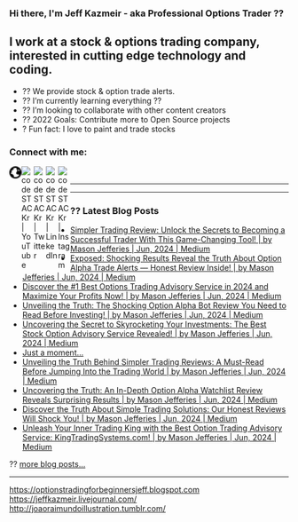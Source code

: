 

<!--
**jeffkazmeir/jeffkazmeir** is a ✨ _special_ ✨ repository because its `README.md` (this file) appears on your GitHub profile.

Here are some ideas to get you started:

- 🔭 I’m currently working on ...
- 🌱 I’m currently learning ...
- 👯 I’m looking to collaborate on ...
- 🤔 I’m looking for help with ...
- 💬 Ask me about ...
- 📫 How to reach me: ...
- 😄 Pronouns: ...
- ⚡ Fun fact: ...
-->
### Hi there, I'm Jeff Kazmeir - aka Professional Options Trader ??
## I work at a stock & options trading company, interested in cutting edge technology and coding.

- ?? We provide stock & option trade alerts.
- ?? I’m currently learning everything ??
- ?? I’m looking to collaborate with other content creators
- ?? 2022 Goals: Contribute more to Open Source projects
- ? Fun fact: I love to paint and trade stocks


### Connect with me:

[<img align="left" alt="codeSTACKr.com" width="22px" src="https://raw.githubusercontent.com/iconic/open-iconic/master/svg/globe.svg" />][website]
[<img align="left" alt="codeSTACKr | YouTube" width="22px" src="https://cdn.jsdelivr.net/npm/simple-icons@v3/icons/youtube.svg" />][youtube]
[<img align="left" alt="codeSTACKr | Twitter" width="22px" src="https://cdn.jsdelivr.net/npm/simple-icons@v3/icons/twitter.svg" />][twitter]
[<img align="left" alt="codeSTACKr | LinkedIn" width="22px" src="https://cdn.jsdelivr.net/npm/simple-icons@v3/icons/linkedin.svg" />][linkedin]
[<img align="left" alt="codeSTACKr | Instagram" width="22px" src="https://cdn.jsdelivr.net/npm/simple-icons@v3/icons/instagram.svg" />][instagram]

<br />

---

---

### ?? Latest Blog Posts

<!-- BLOG-POST-LIST:START -->
- [Simpler Trading Review: Unlock the Secrets to Becoming a Successful Trader With This Game-Changing Tool! | by Mason Jefferies | Jun, 2024 | Medium](https://tradingoptionsforbeginners.medium.com/simpler-trading-review-unlock-the-secrets-to-becoming-a-successful-trader-with-this-game-changing-36b66f0d3ce4?source=ifttt--------------3)
- [Exposed: Shocking Results Reveal the Truth About Option Alpha Trade Alerts — Honest Review Inside! | by Mason Jefferies | Jun, 2024 | Medium](https://tradingoptionsforbeginners.medium.com/exposed-shocking-results-reveal-the-truth-about-option-alpha-trade-alerts-honest-review-inside-4d9006b51680?source=ifttt--------------3)
- [Discover the #1 Best Options Trading Advisory Service in 2024 and Maximize Your Profits Now! | by Mason Jefferies | Jun, 2024 | Medium](https://tradingoptionsforbeginners.medium.com/discover-the-1-best-options-trading-advisory-service-in-2024-and-maximize-your-profits-now-6657fcdfb2e4?source=ifttt--------------3)
- [Unveiling the Truth: The Shocking Option Alpha Bot Review You Need to Read Before Investing! | by Mason Jefferies | Jun, 2024 | Medium](https://tradingoptionsforbeginners.medium.com/unveiling-the-truth-the-shocking-option-alpha-bot-review-you-need-to-read-before-investing-ebae7c120d46?source=ifttt--------------3)
- [Uncovering the Secret to Skyrocketing Your Investments: The Best Stock Option Advisory Service Revealed! | by Mason Jefferies | Jun, 2024 | Medium](https://tradingoptionsforbeginners.medium.com/uncovering-the-secret-to-skyrocketing-your-investments-the-best-stock-option-advisory-service-920864c04368?source=ifttt--------------3)
- [Just a moment...](https://medium.com/@tradingoptionsforbeginners/unleash-your-inner-trader-a-simple-algo-trading-review-that-will-change-your-financial-game-b4c73e23b128?source=ifttt--------------3)
- [Unveiling the Truth Behind Simpler Trading Reviews: A Must-Read Before Jumping Into the Trading World | by Mason Jefferies | Jun, 2024 | Medium](https://tradingoptionsforbeginners.medium.com/unveiling-the-truth-behind-simpler-trading-reviews-a-must-read-before-jumping-into-the-trading-ea56199921e1?source=ifttt--------------3)
- [Uncovering the Truth: An In-Depth Option Alpha Watchlist Review Reveals Surprising Results | by Mason Jefferies | Jun, 2024 | Medium](https://tradingoptionsforbeginners.medium.com/uncovering-the-truth-an-in-depth-option-alpha-watchlist-review-reveals-surprising-results-bada17455c76?source=ifttt--------------3)
- [Discover the Truth About Simple Trading Solutions: Our Honest Reviews Will Shock You! | by Mason Jefferies | Jun, 2024 | Medium](https://tradingoptionsforbeginners.medium.com/discover-the-truth-about-simple-trading-solutions-our-honest-reviews-will-shock-you-459837057b12?source=ifttt--------------3)
- [Unleash Your Inner Trading King with the Best Option Trading Advisory Service: KingTradingSystems.com! | by Mason Jefferies | Jun, 2024 | Medium](https://tradingoptionsforbeginners.medium.com/unleash-your-inner-trading-king-with-the-best-option-trading-advisory-service-kingtradingsystems-co-791647b8b7c0?source=ifttt--------------3)
<!-- BLOG-POST-LIST:END -->

?? [more blog posts...](https://theministerofcapitalism.com/blog/)

---


[website]: https://kingtradingsystems.com/blog/
[twitter]: https://twitter.com/optionstradejef
[youtube]: https://www.youtube.com/channel/UCEo82TuA0YdbXyO2oPecIHQ
[instagram]: https://tradingoptionsforbeginners.medium.com
[linkedin]: https://ca.linkedin.com/in/theministerofcapitalism
 https://optionstradingforbeginnersjeff.blogspot.com
 https://jeffkazmeir.livejournal.com/
 http://joaoraimundoillustration.tumblr.com/



